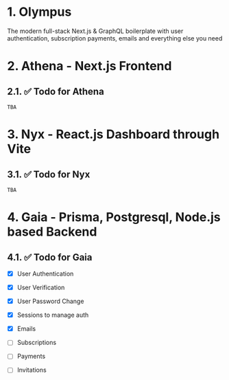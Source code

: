 # 1. Olympus

The modern full-stack Next.js &amp; GraphQL boilerplate with user authentication, subscription payments, emails and everything else you need



# 2. Athena - Next.js Frontend


## 2.1. ✅ Todo for Athena
	TBA

# 3. Nyx - React.js Dashboard through Vite


##  3.1. ✅ Todo for Nyx
	TBA

# 4. Gaia - Prisma, Postgresql, Node.js based Backend

##  4.1. ✅ Todo for Gaia

 - [x] User Authentication
 - [x] User Verification
 - [x] User Password Change
 - [x] Sessions to manage auth
 - [x] Emails
 - [ ] Subscriptions
 - [ ] Payments
 - [ ] Invitations

